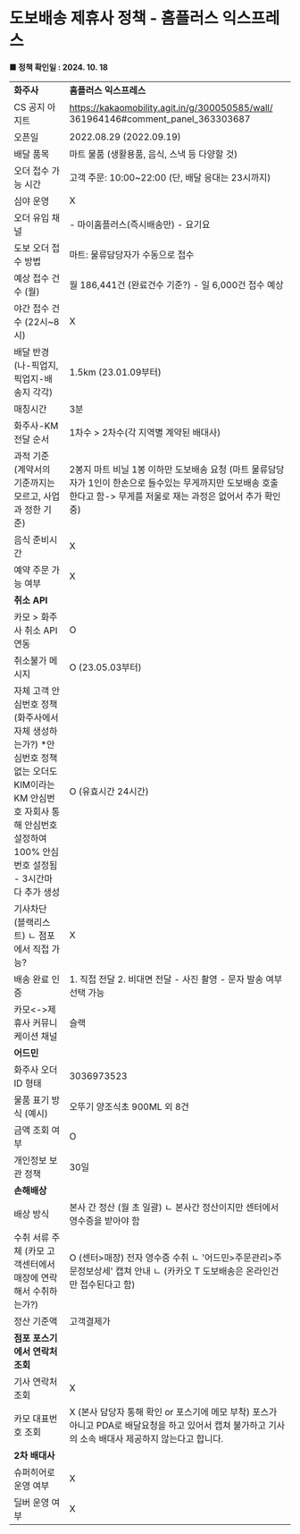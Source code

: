 # 도보배송 제휴사 정책 - 홈플러스 익스프레스

**■ 정책 확인일 : 2024. 10. 18**

|  |  |
| --- | --- |
| **화주사** | **홈플러스 익스프레스** |
| CS 공지 아지트 | <https://kakaomobility.agit.in/g/300050585/wall/> 361964146#comment\_panel\_363303687 |
| 오픈일 | 2022.08.29 (2022.09.19) |
| 배달 품목 | 마트 물품 (생활용품, 음식, 스낵 등 다양할 것) |
| 오더 접수 가능 시간 | 고객 주문: 10:00~22:00 (단, 배달 응대는 23시까지) |
| 심야 운영 | X |
| 오더 유입 채널 | - 마이홈플러스(즉시배송만) - 요기요 |
| 도보 오더 접수 방법 | 마트: 물류담당자가 수동으로 접수 |
| 예상 접수 건수 (월) | 월 186,441건 (완료건수 기준?) - 일 6,000건 접수 예상 |
| 야간 접수 건수 (22시~8시) | X |
| 배달 반경 (나-픽업지, 픽업지-배송지 각각) | 1.5km (23.01.09부터) |
| 매칭시간 | 3분 |
| 화주사-KM 전달 순서 | 1차수 > 2차수(각 지역별 계약된 배대사) |
| 과적 기준 (계약서의 기준까지는 모르고, 사업과 정한 기준) | 2봉지 마트 비닐 1봉 이하만 도보배송 요청 (마트 물류담당자가 1인이 한손으로 들수있는 무게까지만 도보배송 호출한다고 함-> 무게를 저울로 재는 과정은 없어서 추가 확인중) |
| 음식 준비시간 | X |
| 예약 주문 가능 여부 | X |
| **취소 API** | |
| 카모 > 화주사 취소 API 연동 | O |
| 취소불가 메시지 | O (23.05.03부터) |
| 자체 고객 안심번호 정책 (화주사에서 자체 생성하는가?)  \*안심번호 정책 없는 오더도 KIM이라는 KM 안심번호 자회사 통해 안심번호 설정하여 100% 안심번호 설정됨 - 3시간마다 추가 생성 | O (유효시간 24시간) |
| 기사차단 (블랙리스트) ㄴ 점포에서 직접 가능? | X |
| 배송 완료 인증 | 1. 직접 전달 2. 비대면 전달 - 사진 촬영 - 문자 발송 여부 선택 가능 |
| 카모<->제휴사 커뮤니케이션 채널 | 슬랙 |
| **어드민** | |
| 화주사 오더 ID 형태 | 3036973523 |
| 물품 표기 방식 (예시) | 오뚜기 양조식초 900ML 외 8건 |
| 금액 조회 여부 | O |
| 개인정보 보관 정책 | 30일 |
| **손해배상** | |
| 배상 방식 | 본사 간 정산 (월 초 일괄) ㄴ 본사간 정산이지만 센터에서 영수증을 받아야 함 |
| 수취 서류 주체 (카모 고객센터에서 매장에 연락해서 수취하는가?) | O (센터>매장)  전자 영수증 수취 ㄴ '어드민>주문관리>주문정보상세' 캡쳐 안내 ㄴ (카카오 T 도보배송은 온라인건만 접수된다고 함) |
| 정산 기준액 | 고객결제가 |
| **점포 포스기에서 연락처 조회** | |
| 기사 연락처 조회 | X |
| 카모 대표번호 조회 | X (본사 담당자 통해 확인 or 포스기에 메모 부착) 포스가 아니고 PDA로 배달요청을 하고 있어서 캡쳐 불가하고 기사의 소속 배대사 제공하지 않는다고 합니다. |
| **2차 배대사** | |
| 슈퍼히어로 운영 여부 | X |
| 딜버 운영 여부 | X |